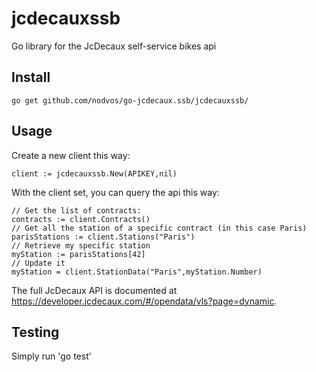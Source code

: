 jcdecauxssb
===========

Go library for the JcDecaux self-service bikes api

Install
-------

	go get github.com/nodvos/go-jcdecaux.ssb/jcdecauxssb/

Usage
-----

Create a new client this way:

	client := jcdecauxssb.New(APIKEY,nil)

With the client set, you can query the api this way:

	// Get the list of contracts:
	contracts := client.Contracts()
	// Get all the station of a specific contract (in this case Paris)
	parisStations := client.Stations("Paris")
	// Retrieve my specific station
	myStation := parisStations[42]
	// Update it
	myStation = client.StationData("Paris",myStation.Number)

The full JcDecaux API is documented at https://developer.jcdecaux.com/#/opendata/vls?page=dynamic.

Testing
-------

Simply run 'go test'
